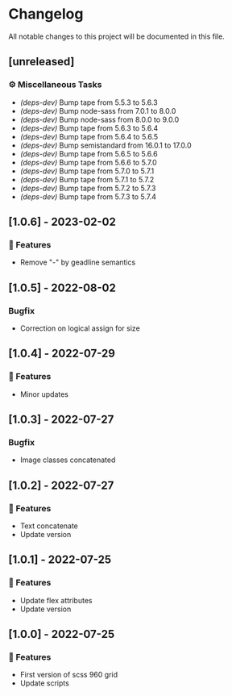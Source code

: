 # Changelog

All notable changes to this project will be documented in this file.

## [unreleased]

### ⚙️ Miscellaneous Tasks

- *(deps-dev)* Bump tape from 5.5.3 to 5.6.3
- *(deps-dev)* Bump node-sass from 7.0.1 to 8.0.0
- *(deps-dev)* Bump node-sass from 8.0.0 to 9.0.0
- *(deps-dev)* Bump tape from 5.6.3 to 5.6.4
- *(deps-dev)* Bump tape from 5.6.4 to 5.6.5
- *(deps-dev)* Bump semistandard from 16.0.1 to 17.0.0
- *(deps-dev)* Bump tape from 5.6.5 to 5.6.6
- *(deps-dev)* Bump tape from 5.6.6 to 5.7.0
- *(deps-dev)* Bump tape from 5.7.0 to 5.7.1
- *(deps-dev)* Bump tape from 5.7.1 to 5.7.2
- *(deps-dev)* Bump tape from 5.7.2 to 5.7.3
- *(deps-dev)* Bump tape from 5.7.3 to 5.7.4

## [1.0.6] - 2023-02-02

### 🚀 Features

- Remove "-" by geadline semantics

## [1.0.5] - 2022-08-02

### Bugfix

- Correction on logical assign for size

## [1.0.4] - 2022-07-29

### 🚀 Features

- Minor updates

## [1.0.3] - 2022-07-27

### Bugfix

- Image classes concatenated

## [1.0.2] - 2022-07-27

### 🚀 Features

- Text concatenate
- Update version

## [1.0.1] - 2022-07-25

### 🚀 Features

- Update flex attributes
- Update version

## [1.0.0] - 2022-07-25

### 🚀 Features

- First version of scss 960 grid
- Update scripts

<!-- generated by git-cliff -->
